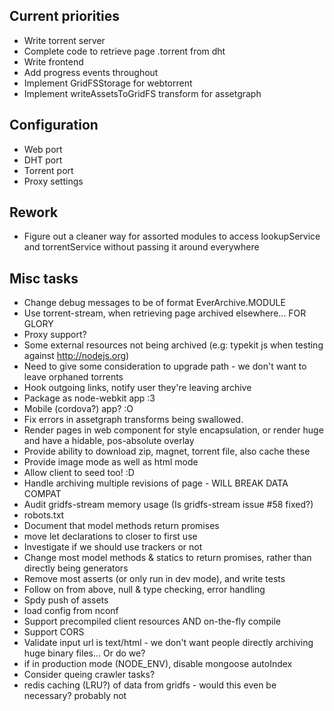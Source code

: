 ## Current priorities ##
* Write torrent server
* Complete code to retrieve page .torrent from dht
* Write frontend
* Add progress events throughout
* Implement GridFSStorage for webtorrent
* Implement writeAssetsToGridFS transform for assetgraph

## Configuration ##
* Web port
* DHT port
* Torrent port
* Proxy settings

## Rework ##
* Figure out a cleaner way for assorted modules to access lookupService and torrentService without passing it around everywhere

## Misc tasks ##
* Change debug messages to be of format EverArchive.MODULE
* Use torrent-stream, when retrieving page archived elsewhere... FOR GLORY
* Proxy support?
* Some external resources not being archived (e.g: typekit js when testing against http://nodejs.org)
* Need to give some consideration to upgrade path - we don't want to leave
  orphaned torrents
* Hook outgoing links, notify user they're leaving archive
* Package as node-webkit app :3
* Mobile (cordova?) app? :O
* Fix errors in assetgraph transforms being swallowed.
* Render pages in web component for style encapsulation, or render huge and have a hidable, pos-absolute overlay
* Provide ability to download zip, magnet, torrent file, also cache these
* Provide image mode as well as html mode
* Allow client to seed too! :D
* Handle archiving multiple revisions of page - WILL BREAK DATA COMPAT
* Audit gridfs-stream memory usage (Is gridfs-stream issue #58 fixed?)
* robots.txt
* Document that model methods return promises
* move let declarations to closer to first use
* Investigate if we should use trackers or not
* Change most model methods & statics to return promises, rather than directly being generators
* Remove most asserts (or only run in dev mode), and write tests
* Follow on from above, null & type checking, error handling
* Spdy push of assets
* load config from nconf
* Support precompiled client resources AND on-the-fly compile
* Support CORS
* Validate input url is text/html - we don't want people directly archiving huge binary files... Or do we?
* if in production mode (NODE_ENV), disable mongoose autoIndex
* Consider queing crawler tasks?
* redis caching (LRU?) of data from gridfs - would this even be necessary? probably not
